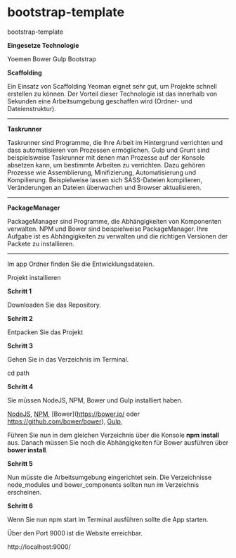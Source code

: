 # bootstrap-template
bootstrap-template

<strong>Eingesetze Technologie</strong>

Yoemen
Bower
Gulp
Bootstrap

<strong>Scaffolding</strong>

Ein Einsatz von Scaffolding Yeoman eignet sehr gut, um Projekte schnell erstellen zu können. Der Vorteil dieser Technologie ist das innerhalb von Sekunden eine Arbeitsumgebung geschaffen wird (Ordner- und Dateienstruktur).

----------------------

<strong>Taskrunner</strong>

Taskrunner  sind Programme, die Ihre Arbeit im Hintergrund verrichten und dass automatisieren von Prozessen ermöglichen. Gulp und Grunt sind beispielsweise Taskrunner mit denen man Prozesse auf der Konsole absetzen kann, um bestimmte Arbeiten zu verrichten. Dazu gehören Prozesse wie Assemblierung, Minifizierung, Automatisierung und Kompilierung.  Beispielweise lassen sich SASS-Dateien kompilieren, Veränderungen an Dateien überwachen und Browser aktualisieren.

----------------------

<strong>PackageManager</strong>

PackageManager sind Programme, die Abhängigkeiten von Komponenten verwalten. NPM und Bower sind beispielweise PackageManager. Ihre Aufgabe ist es Abhängigkeiten zu verwalten und die richtigen Versionen der Packete zu installieren.


----------------------

Im app Ordner finden Sie die Entwicklungsdateien.  

Projekt installieren

<strong>Schritt 1</strong>

Downloaden Sie das Repository.

<strong>Schritt 2</strong>

Entpacken Sie das Projekt

<strong>Schritt 3</strong>

Gehen Sie in das Verzeichnis im Terminal.

cd path

<strong>Schritt 4</strong>


Sie müssen NodeJS, NPM, Bower und Gulp installiert haben.

[NodeJS](https://nodejs.org/en/), 
[NPM](https://www.npmjs.com/),
[Bower](https://bower.io/  oder https://github.com/bower/bower),
[Gulp](https://github.com/gulpjs/gulp),

Führen Sie nun in dem gleichen Verzeichnis über die Konsole <strong>npm install</strong> aus. Danach müssen Sie noch die Abhängigkeiten für Bower ausführen über <strong>bower install</strong>.  

<strong>Schritt 5</strong>

Nun müsste die Arbeitsumgebung eingerichtet sein. Die Verzeichnisse node_modules und bower_components sollten nun im Verzeichnis erscheinen.

<strong>Schritt 6</strong>

Wenn Sie nun npm start im Terminal ausführen sollte die App starten.

Über den Port 9000 ist die Website erreichbar.

http://localhost:9000/
